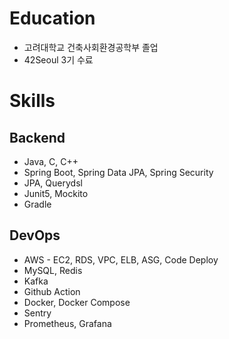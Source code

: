 # Education


- 고려대학교 건축사회환경공학부 졸업
- 42Seoul 3기 수료

# Skills


## Backend

- Java, C, C++
- Spring Boot, Spring Data JPA, Spring Security
- JPA, Querydsl
- Junit5, Mockito
- Gradle

## DevOps

- AWS - EC2, RDS, VPC, ELB, ASG, Code Deploy
- MySQL, Redis
- Kafka
- Github Action
- Docker, Docker Compose
- Sentry
- Prometheus, Grafana




